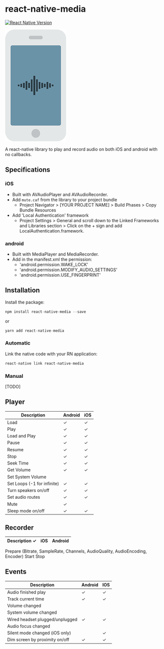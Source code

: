 # react-native-media

[![React Native Version](https://img.shields.io/badge/react--native-latest-blue.svg?style=flat-square)](http://facebook.github.io/react-native/releases)

![Logo](logo.png)

A react-native library to play and record audio on both iOS and android with no callbacks.

## Specifications

### iOS

* Built with AVAudioPlayer and AVAudioRecorder.
* Add `mute.caf` from the library to your project bundle
    * Project Navigator > [YOUR PROJECT NAME] > Build Phases > Copy Bundle Resources
* Add 'Local Authentication' framework
    * Project Settings > General and scroll down to the Linked Frameworks and Libraries section > Click on the + sign and add LocalAuthentication.framework.

### android

* Built with MediaPlayer and MediaRecorder.
* Add in the manifest.xml the permission:
    * 'android.permission.WAKE_LOCK'
    * 'android.permission.MODIFY_AUDIO_SETTINGS'
    * 'android.permission.USE_FINGERPRINT'

## Installation

Install the package:

```javascript
npm install react-native-media --save
```

or

```javascript
yarn add react-native-media
```

### Automatic

Link the native code with your RN application:

```javascript
react-native link react-native-media
```

### Manual

[TODO]

## Player

|Description|Android|iOS
---|---|---
|Load|✓|✓
|Play|✓|✓
|Load and Play|✓|✓
|Pause|✓|✓
|Resume|✓|✓
|Stop|✓|✓
|Seek Time|✓|✓
|Get Volume|✓|✓
|Set System Volume|
|Set Loops (-1 for infinite)|✓|✓
|Turn speakers on/off|✓|✓
|Set audio routes|✓|✓
|Mute|✓|
|Sleep mode on/off|✓|✓

## Recorder
Description ✓ | iOS | Android
---|---|---
Prepare (Bitrate, SampleRate, Channels, AudioQuality, AudioEncoding, Encoder)
Start
Stop


## Events
Description|Android|IOS
---|---|---
|Audio finished play|✓|✓
|Track current time|✓|✓
|Volume changed
|System volume changed
|Wired headset plugged/unplugged|✓|✓
|Audio focus changed
|Silent mode changed (iOS only)| |✓
|Dim screen by proximity on/off|✓|✓
